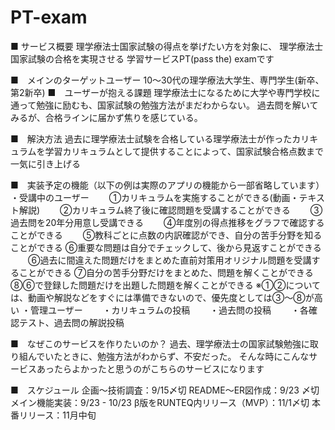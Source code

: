 # PT-exam

■ サービス概要
理学療法士国家試験の得点を挙げたい方を対象に、
理学療法士国家試験の合格を実現させる
学習サービスPT(pass the) examです

■　メインのターゲットユーザー
10〜30代の理学療法大学生、専門学生(新卒、第2新卒)
■　ユーザーが抱える課題
理学療法士になるために大学や専門学校に通って勉強に励むも、国家試験の勉強方法がまだわからない。
過去問を解いてみるが、合格ラインに届かず焦りを感じている。

■　解決方法
過去に理学療法士試験を合格している理学療法士が作ったカリキュラムを学習カリキュラムとして提供することによって、国家試験合格点数まで一気に引き上げる

■　実装予定の機能（以下の例は実際のアプリの機能から一部省略しています）
・受講中のユーザー
　　①カリキュラムを実施することができる(動画・テキスト解説)
　　②カリキュラム終了後に確認問題を受講することができる
　　③過去問を20年分用意し受講できる
　　④年度別の得点推移をグラフで確認することができる
　　⑤教科ごとに点数の内訳確認ができ、自分の苦手分野を知ることができる
 ⑥重要な問題は自分でチェックして、後から見返すことができる
　　⑥過去に間違えた問題だけをまとめた直前対策用オリジナル問題を受講することができる
 ⑦自分の苦手分野だけをまとめた、問題を解くことができる
 ⑧⑥で登録した問題だけを出題した問題を解くことができる
 ※①②については、動画や解説などをすぐには準備できないので、優先度としては③〜⑧が高い
・管理ユーザー
　　・カリキュラムの投稿
　　・過去問の投稿
　　・各確認テスト、過去問の解説投稿

■　なぜこのサービスを作りたいのか？
過去、理学療法士の国家試験勉強に取り組んでいたときに、勉強方法がわからず、不安だった。
そんな時にこんなサービスあったらよかったと思うのがこちらのサービスになります

■　スケジュール
企画〜技術調査：9/15〆切
README〜ER図作成：9/23 〆切
メイン機能実装：9/23 - 10/23
β版をRUNTEQ内リリース（MVP）：11/1〆切
本番リリース：11月中旬